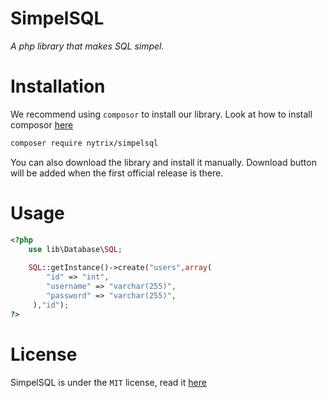 # SimpelSQL
_A php library that makes SQL simpel._


# Installation
We recommend using `composor` to install our library. Look at how to install composor [here](https://getcomposer.org/)
```sh
composer require nytrix/simpelsql
```
You can also download the library and install it manually. Download button will be added when the first official release is there.

# Usage
```php
<?php
    use lib\Database\SQL;
    
    SQL::getInstance()->create("users",array(
        "id" => "int",
        "username" => "varchar(255)",
        "password" => "varchar(255)",
     ),"id");
?>
```

# License 

SimpelSQL is under the `MIT` license, read it [here](https://github.com/thomaskolmans/SimpelSQL/blob/master/LICENSE)



